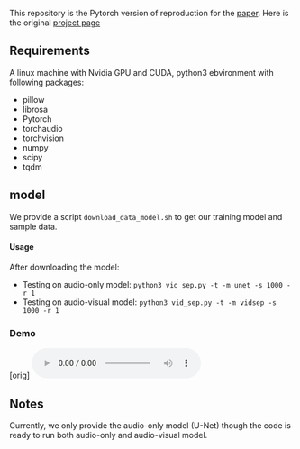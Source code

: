 This repository is the Pytorch version of reproduction for the [paper](https://arxiv.org/pdf/1804.03641.pdf).
Here is the original [project page](http://andrewowens.com/multisensory)

## Requirements
A linux machine with Nvidia GPU and CUDA, python3 ebvironment with following packages:  
- pillow
- librosa
- Pytorch
- torchaudio
- torchvision
- numpy
- scipy
- tqdm

## model
We provide a script `download_data_model.sh` to get our training model and sample data.

#### Usage
After downloading the model: 
- Testing on audio-only model: `python3 vid_sep.py -t -m unet -s 1000 -r 1`
- Testing on audio-visual model: `python3 vid_sep.py -t -m vidsep -s 1000 -r 1`

### Demo
[orig]
<audio controls>
  <source src="https://raw.githubusercontent.com/02stevenyang850527/EECS504Final_AVSpeechSeparation/master/audio-only/samples/orig.wav" type="audio/wav">
Your browser does not support the audio element.
</audio>
## Notes
Currently, we only provide the audio-only model (U-Net) though the code is ready to run both audio-only and audio-visual model.
